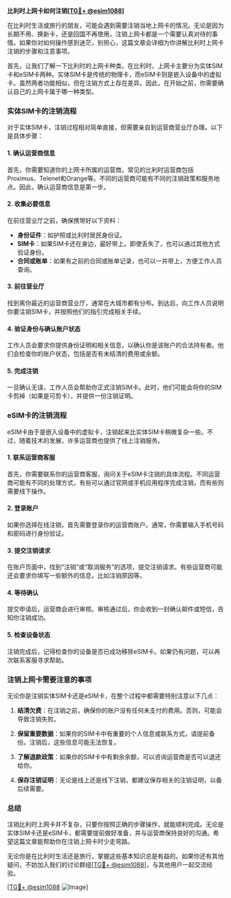 **比利时上网卡如何注销[[TG💪+ @esim1088](https://t.me/s/esim1088)]**

在比利时生活或旅行的朋友，可能会遇到需要注销当地上网卡的情况。无论是因为长期不用、换新卡，还是回国不再使用，注销上网卡都是一个需要认真对待的事情。如果你对如何操作感到迷茫，别担心，这篇文章会详细为你讲解比利时上网卡注销的步骤和注意事项。

首先，让我们了解一下比利时的上网卡种类。在比利时，上网卡主要分为实体SIM卡和eSIM卡两种。实体SIM卡是传统的物理卡，而eSIM卡则是嵌入设备中的虚拟卡。虽然两者功能相似，但在注销方式上存在差异。因此，在开始之前，你需要确认自己的上网卡属于哪一种类型。

### 实体SIM卡的注销流程

对于实体SIM卡，注销过程相对简单直接，但需要亲自到运营商营业厅办理。以下是具体步骤：

#### 1. 确认运营商信息
首先，你需要知道你的上网卡所属的运营商。常见的比利时运营商包括Proximus、Telenet和Orange等。不同的运营商可能有不同的注销政策和服务地点。因此，确认运营商信息是第一步。

#### 2. 收集必要信息
在前往营业厅之前，确保携带好以下资料：
- **身份证件**：如护照或比利时居民身份证。
- **SIM卡**：如果SIM卡还在身边，最好带上。即使丢失了，也可以通过其他方式验证身份。
- **合同或账单**：如果有之前的合同或账单记录，也可以一并带上，方便工作人员查询。

#### 3. 前往营业厅
找到离你最近的运营商营业厅，通常在大城市都有分布。到达后，向工作人员说明你要注销SIM卡，并按照他们的指引完成相关手续。

#### 4. 验证身份与确认账户状态
工作人员会要求你提供身份证明和相关信息，以确认你是该账户的合法持有者。他们会检查你的账户状态，包括是否有未结清的费用或余额。

#### 5. 完成注销
一旦确认无误，工作人员会帮助你正式注销SIM卡。此时，他们可能会将你的SIM卡剪掉（如果是可剪卡），并提供一份注销证明。

### eSIM卡的注销流程

eSIM卡由于是嵌入设备中的虚拟卡，注销起来比实体SIM卡稍微复杂一些。不过，随着技术的发展，许多运营商也提供了线上注销服务。

#### 1. 联系运营商客服
首先，你需要联系你的运营商客服，询问关于eSIM卡注销的具体流程。不同运营商可能有不同的处理方式，有些可以通过官网或手机应用程序完成注销，而有些则需要线下操作。

#### 2. 登录账户
如果你选择在线注销，首先需要登录你的运营商账户。通常，你需要输入手机号码和密码进行身份验证。

#### 3. 提交注销请求
在账户页面中，找到“注销”或“取消服务”的选项，提交注销请求。有些运营商可能还会要求你填写一些额外的信息，比如注销原因等。

#### 4. 等待确认
提交申请后，运营商会进行审核。审核通过后，你会收到一封确认邮件或短信，告知你注销成功。

#### 5. 检查设备状态
注销完成后，记得检查你的设备是否已成功移除eSIM卡。如果仍有问题，可以再次联系客服寻求帮助。

### 注销上网卡需要注意的事项

无论你是注销实体SIM卡还是eSIM卡，在整个过程中都需要特别注意以下几点：

1. **结清欠费**：在注销之前，确保你的账户没有任何未支付的费用。否则，可能会导致注销失败。

2. **保留重要数据**：如果你的SIM卡中有重要的个人信息或联系方式，请提前备份。注销后，这些信息可能无法恢复。

3. **了解退款政策**：如果你的SIM卡中有剩余余额，可以咨询运营商是否可以退还给你。

4. **保存注销证明**：无论是线上还是线下注销，都建议保存相关的注销证明，以备后续需要。

### 总结

注销比利时上网卡并不复杂，只要你按照正确的步骤操作，就能顺利完成。无论是实体SIM卡还是eSIM卡，都需要提前做好准备，并与运营商保持良好的沟通。希望这篇文章能帮助你在注销上网卡时少走弯路。

无论你是在比利时生活还是旅行，掌握这些基本知识总是有益的。如果你还有其他疑问，不妨加入我们的讨论群组[[TG💪+ @esim1088](https://t.me/s/esim1088)]，与其他用户一起交流经验。

[[TG💪+ @esim1088](https://t.me/s/esim1088) ![Image](https://i.postimg.cc/4NQfJmqS/Snipaste-2025-05-13-00-14-12.png)]